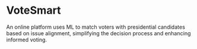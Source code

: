 # VoteSmart
 An online platform uses ML to match voters with presidential candidates based on issue alignment, simplifying the decision process and enhancing informed voting.
